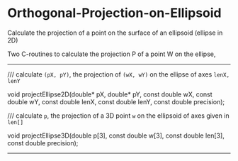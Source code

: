 # Orthogonal-Projection-on-Ellipsoid
Calculate the projection of a point on the surface of an ellipsoid (ellipse in 2D)


Two C-routines to calculate the projection P of a point W on the ellipse,

----
/// calculate `(pX, pY)`, the projection of `(wX, wY)` on the ellipse of axes `lenX, lenY`

  void projectEllipse2D(double* pX,        double* pY,
                        const double wX,   const double wY,
                        const double lenX, const double lenY,
                        const double precision);


/// calculate `p`, the projection of a 3D point `w` on the ellipsoid of axes given in `len[]`

  void projectEllipse3D(double p[3],
                        const double w[3],
                        const double len[3],
                        const double precision);
                      
----
